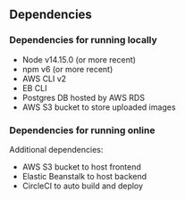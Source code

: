 ## Dependencies

### Dependencies for running locally

- Node v14.15.0 (or more recent)
- npm v6 (or more recent)
- AWS CLI v2
- EB CLI
- Postgres DB hosted by AWS RDS
- AWS S3 bucket to store uploaded images

### Dependencies for running online
Additional dependencies:

- AWS S3 bucket to host frontend
- Elastic Beanstalk to host backend
- CircleCI to auto build and deploy

